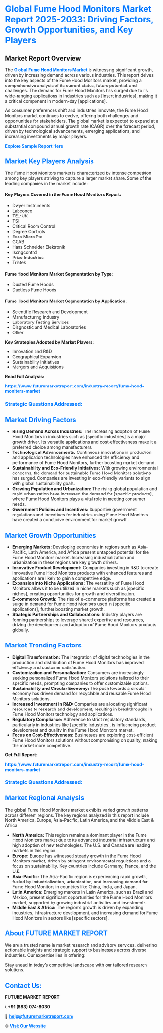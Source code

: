<h1 style="color: #007BFF;">Global Fume Hood Monitors Market Report 2025-2033: Driving Factors, Growth Opportunities, and Key Players</h1>

<section id="overview">
<h2>Market Report Overview</h2>
<p>The <a href="https://www.futuremarketreport.com/industry-report/fume-hood-monitors-market" style="color: #007BFF; text-decoration: none;"><strong>Global Fume Hood Monitors Market</strong></a> is witnessing significant growth, driven by increasing demand across various industries. This report delves into the key aspects of the Fume Hood Monitors market, providing a comprehensive analysis of its current status, future potential, and challenges. The demand for Fume Hood Monitors has surged due to its wide-ranging applications in industries such as [insert industries], making it a critical component in modern-day [applications].</p>
<p>As consumer preferences shift and industries innovate, the Fume Hood Monitors market continues to evolve, offering both challenges and opportunities for stakeholders. The global market is expected to expand at a substantial compound annual growth rate (CAGR) over the forecast period, driven by technological advancements, emerging applications, and increasing investments by major players.</p>
</section>

<section id="overview">
<p><a href="https://www.futuremarketreport.com/request-sample/reportId=51610" style="color: #007BFF; text-decoration: none;"><strong>Explore Sample Report Here</strong></a></p>
</section>

<section id="key-players">
<h2 style="color: #007BFF;">Market Key Players Analysis</h2>
<p>The Fume Hood Monitors market is characterized by intense competition among key players striving to capture a larger market share. Some of the leading companies in the market include:</p>
<h4>Key Players Covered in the Fume Hood Monitors Report:</h4>
<ul><li>Dwyer Instruments</li><li>Labconco</li><li>TEL-UK</li><li>TSI</li><li>Critical Room Control</li><li>Degree Controls</li><li>Esco Micro Pte</li><li>GGAB</li><li>Hans Schneider Elektronik</li><li>Isongcontrol</li><li>Price Industries</li><li>Triatek</li></ul>
<h4>Fume Hood Monitors Market Segmentation by Type:</h4>
<ul><li>Ducted Fume Hoods</li><li>Ductless Fume Hoods</li></ul>

<h4>Fume Hood Monitors Market Segmentation by Application:</h4>
<ul><li>Scientific Research and Development</li><li>Manufacturing Industry</li><li>Laboratory Testing Services</li><li>Diagnostic and Medical Laboratories</li><li>Other</li></ul>
<p><strong>Key Strategies Adopted by Market Players:</strong></p>
<ul>
<li>Innovation and R&D</li>
<li>Geographical Expansion</li>
<li>Sustainability Initiatives</li>
<li>Mergers and Acquisitions</li>
</ul>
</section>

<section>
<p><strong>Read Full Analysis: </strong></p><a href="https://www.futuremarketreport.com/industry-report/fume-hood-monitors-market" style="color: #007BFF; text-decoration: none;"><strong>https://www.futuremarketreport.com/industry-report/fume-hood-monitors-market</strong></a>
<h3 style="color: #007BFF;">Strategic Questions Addressed:</h3>
</section>

<section id="driving-factors">
<h2 style="color: #007BFF;">Market Driving Factors</h2>
<ul>
<li><strong>Rising Demand Across Industries:</strong> The increasing adoption of Fume Hood Monitors in industries such as [specific industries] is a major growth driver. Its versatile applications and cost-effectiveness make it a preferred choice among manufacturers.</li>
<li><strong>Technological Advancements:</strong> Continuous innovations in production and application technologies have enhanced the efficiency and performance of Fume Hood Monitors, further boosting market demand.</li>
<li><strong>Sustainability and Eco-Friendly Initiatives:</strong> With growing environmental concerns, the demand for sustainable Fume Hood Monitors solutions has surged. Companies are investing in eco-friendly variants to align with global sustainability goals.</li>
<li><strong>Growing Population and Urbanization:</strong> The rising global population and rapid urbanization have increased the demand for [specific products], where Fume Hood Monitors plays a vital role in meeting consumer needs.</li>
<li><strong>Government Policies and Incentives:</strong> Supportive government regulations and incentives for industries using Fume Hood Monitors have created a conducive environment for market growth.</li>
</ul>
</section>

<section id="growth-opportunities">
<h2 style="color: #007BFF;">Market Growth Opportunities</h2>
<ul>
<li><strong>Emerging Markets:</strong> Developing economies in regions such as Asia-Pacific, Latin America, and Africa present untapped potential for the Fume Hood Monitors market. Increasing industrialization and urbanization in these regions are key growth drivers.</li>
<li><strong>Innovative Product Development:</strong> Companies investing in R&D to create innovative Fume Hood Monitors products with enhanced features and applications are likely to gain a competitive edge.</li>
<li><strong>Expansion into Niche Applications:</strong> The versatility of Fume Hood Monitors allows it to be utilized in niche markets such as [specific niches], creating opportunities for growth and diversification.</li>
<li><strong>E-commerce Growth:</strong> The rise of e-commerce platforms has created a surge in demand for Fume Hood Monitors used in [specific applications], further boosting market growth.</li>
<li><strong>Strategic Partnerships and Collaborations:</strong> Industry players are forming partnerships to leverage shared expertise and resources, driving the development and adoption of Fume Hood Monitors products globally.</li>
</ul>
</section>

<section id="trending-factors">
<h2 style="color: #007BFF;">Market Trending Factors</h2>
<ul>
<li><strong>Digital Transformation:</strong> The integration of digital technologies in the production and distribution of Fume Hood Monitors has improved efficiency and customer satisfaction.</li>
<li><strong>Customization and Personalization:</strong> Consumers are increasingly seeking personalized Fume Hood Monitors solutions tailored to their specific needs, prompting companies to offer customizable options.</li>
<li><strong>Sustainability and Circular Economy:</strong> The push towards a circular economy has driven demand for recyclable and reusable Fume Hood Monitors solutions.</li>
<li><strong>Increased Investment in R&D:</strong> Companies are allocating significant resources to research and development, resulting in breakthroughs in Fume Hood Monitors technology and applications.</li>
<li><strong>Regulatory Compliance:</strong> Adherence to strict regulatory standards, particularly in industries like [specific industries], is influencing product development and quality in the Fume Hood Monitors market.</li>
<li><strong>Focus on Cost-Effectiveness:</strong> Businesses are exploring cost-efficient Fume Hood Monitors solutions without compromising on quality, making the market more competitive.</li>
</ul>
</section>

<section>
<p><strong>Get Full Report: </strong></p><a href="https://www.futuremarketreport.com/industry-report/fume-hood-monitors-market" style="color: #007BFF; text-decoration: none;"><strong>https://www.futuremarketreport.com/industry-report/fume-hood-monitors-market</strong></a>
<h3 style="color: #007BFF;">Strategic Questions Addressed:</h3>
</section>


<section id="regional-analysis">
<h2 style="color: #007BFF;">Market Regional Analysis</h2>
<p>The global Fume Hood Monitors market exhibits varied growth patterns across different regions. The key regions analyzed in this report include North America, Europe, Asia-Pacific, Latin America, and the Middle East & Africa:</p>
<ul>
<li><strong>North America:</strong> This region remains a dominant player in the Fume Hood Monitors market due to its advanced industrial infrastructure and high adoption of new technologies. The U.S. and Canada are leading markets in this region.</li>
<li><strong>Europe:</strong> Europe has witnessed steady growth in the Fume Hood Monitors market, driven by stringent environmental regulations and a focus on sustainability. Key countries include Germany, France, and the U.K.</li>
<li><strong>Asia-Pacific:</strong> The Asia-Pacific region is experiencing rapid growth, fueled by industrialization, urbanization, and increasing demand for Fume Hood Monitors in countries like China, India, and Japan.</li>
<li><strong>Latin America:</strong> Emerging markets in Latin America, such as Brazil and Mexico, present significant opportunities for the Fume Hood Monitors market, supported by growing industrial activities and investments.</li>
<li><strong>Middle East & Africa:</strong> The region’s growth is driven by expanding industries, infrastructure development, and increasing demand for Fume Hood Monitors in sectors like [specific sectors].</li>
</ul>
</section>

<footer>
<h2 style="color: #007BFF;">About FUTURE MARKET REPORT</h2>
<p>We are a trusted name in market research and advisory services, delivering actionable insights and strategic support to businesses across diverse industries. Our expertise lies in offering:</p>

<p>Stay ahead in today’s competitive landscape with our tailored research solutions.</p>

<h2 style="color: #007BFF;">Contact Us:</h2>
<p><strong>FUTURE MARKET REPORT</strong></p>
<p>📞 <strong>+91 (883) 074-8030</strong></p>
<p>📧 <strong><a href="mailto:help@futuremarketreport.com" style="color: #007BFF;">help@futuremarketreport.com</a></strong></p>
<p>🌐 <strong><a href="https://www.futuremarketreport.com/" style="color: #007BFF;">Visit Our Website</a></strong></p>
</footer>